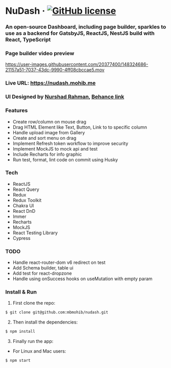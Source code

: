 # NuDash &middot; [![GitHub license](https://img.shields.io/github/license/bdTechies/book-manager.svg?style=popout)](https://github.com/bdTechies/book-manager/blob/master/LICENSE.md)

### An open-source Dashboard, including page builder, sparkles to use as a backend for GatsbyJS, ReactJS, NestJS build with React, TypeScript

### Page builder video preview

https://user-images.githubusercontent.com/20377400/148324686-21157a51-7037-43dc-9990-4ff08cbccae5.mov

### Live URL: https://nudash.mohib.me

### UI Designed by [Nurshad Rahman](https://behance.net/nurshadrahman), [Behance link]()

### Features

- Create row/column on mouse drag
- Drag HTML Element like Text, Button, Link to to specific column
- Handle upload image from Gallery
- Create and sort menu on drag
- Implement Refresh token workflow to improve security
- Implement MockJS to mock api and test
- Include Recharts for info graphic
- Run test, format, lint code on commit using Husky

### Tech

- ReactJS
- React Query
- Redux
- Redux Toolkit
- Chakra UI
- React DnD
- Immer
- Recharts
- MockJS
- React Testing Library
- Cypress

### TODO

- Handle react-router-dom v6 redirect on test
- Add Schema builder, table ui
- Add test for react-dropzone
- Handle using onSuccess hooks on useMutation with empty param

### Install & Run

1.  First clone the repo:

```bash
$ git clone git@github.com:mbmohib/nudash.git
```

2.  Then install the dependencies:

```bash
$ npm install
```

3.  Finally run the app:

- For Linux and Mac users:

```bash
$ npm start
```
